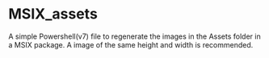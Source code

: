 # MSIX_assets
A simple Powershell(v7) file to regenerate the images in the Assets folder in a MSIX package.
A image of the same height and width is recommended.
